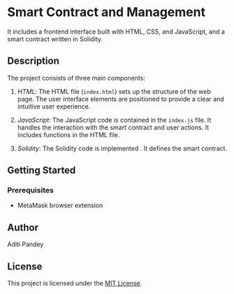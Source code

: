 # Smart Contract and Management


 It includes a frontend interface built with HTML, CSS, and JavaScript, and a smart contract written in Solidity.

## Description

The project consists of three main components:

1. *HTML*: The HTML file (`index.html`) sets up the structure of the web page. The user interface elements are positioned to provide a clear and intuitive user experience.

2. *JavaScript*: The JavaScript code is contained in the `index.js` file. It handles the interaction with the smart contract and user actions. It includes functions in the HTML file.

3. *Solidity*: The Solidity code is implemented . It defines the smart contract.

## Getting Started

### Prerequisites
- MetaMask browser extension

## Author 
Aditi Pandey

## License
This project is licensed under the [MIT License](https://opensource.org/licenses/MIT).
